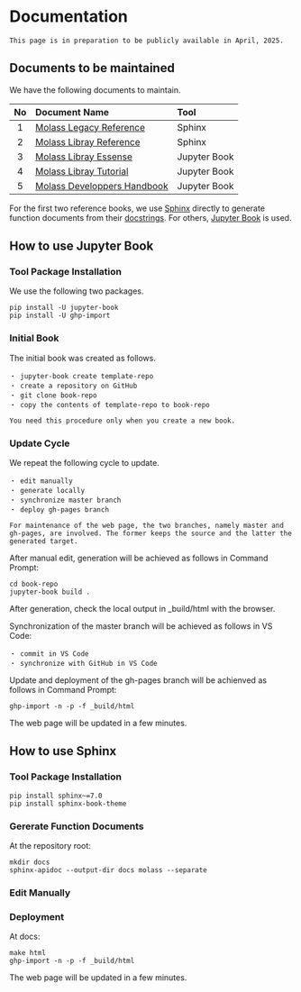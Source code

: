 # Documentation

```{warning}
This page is in preparation to be publicly available in April, 2025.
```

## Documents to be maintained

We have the following documents to maintain.

|No |   Document Name           |    Tool    |
|:-:|:--------------------------|:-----------|
| 1 |[Molass Legacy Reference](https://freesemt.github.io/molass-legacy/)|Sphinx      |
| 2 |[Molass Libray Reference](https://freesemt.github.io/molass-library/)|Sphinx      |
| 3 |[Molass Libray Essense](https://freesemt.github.io/molass-essense/)      |Jupyter Book|
| 4 |[Molass Libray Tutorial](https://freesemt.github.io/molass-tutorial/)     |Jupyter Book|
| 5 |[Molass Developpers Handbook](https://freesemt.github.io/molass-develop/)|Jupyter Book|

For the first two reference books, we use [Sphinx](https://github.com/sphinx-doc/sphinx) directly to generate function documents from their [docstrings](https://peps.python.org/pep-0257/). For others, [Jupyter Book](https://github.com/jupyter-book/jupyter-book) is used.

## How to use Jupyter Book

### Tool Package Installation

We use the following two packages.

```
pip install -U jupyter-book
pip install -U ghp-import
```

### Initial Book

The initial book was created as follows.

    ・ jupyter-book create template-repo
    ・ create a repository on GitHub
    ・ git clone book-repo
    ・ copy the contents of template-repo to book-repo

```{note}
You need this procedure only when you create a new book.
```

### Update Cycle

We repeat the following cycle to update.

    ・ edit manually
    ・ generate locally
    ・ synchronize master branch
    ・ deploy gh-pages branch

```{note}
For maintenance of the web page, the two branches, namely master and gh-pages, are involved. The former keeps the source and the latter the generated target.
```

After manual edit, generation will be achieved as follows in Command Prompt:

```none
cd book-repo
jupyter-book build .
```

After generation, check the local output in _build/html with the browser.

Synchronization of the master branch will be achieved as follows in VS Code:

    ・ commit in VS Code
    ・ synchronize with GitHub in VS Code

Update and deployment of the gh-pages branch will be achienved as follows in Command Prompt:

```none
ghp-import -n -p -f _build/html
```

The web page will be updated in a few minutes.

## How to use Sphinx

### Tool Package Installation

```none
pip install sphinx~=7.0 
pip install sphinx-book-theme
```

### Gererate Function Documents

At the repository root:

```none
mkdir docs
sphinx-apidoc --output-dir docs molass --separate
```

### Edit Manually



### Deployment

At docs:

```none
make html
ghp-import -n -p -f _build/html
```

The web page will be updated in a few minutes.